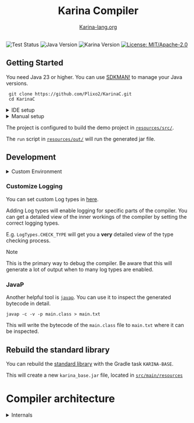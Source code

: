 

<div align="center">

<h1 align="center">Karina Compiler</h1>
<a href="https://karina-lang.org/">
  Karina-lang.org
</a>

</div>

<br>

![Test Status](https://github.com/Plixo2/KarinaC/actions/workflows/gradle.yml/badge.svg)
![Java Version](https://img.shields.io/badge/Java-23-orange)
![Karina Version](https://img.shields.io/badge/Karina-0.3v-8A2BE2)
[![License: MIT/Apache-2.0](https://img.shields.io/badge/License-Apache--2.0%20%7C%20MIT-blue)](https://opensource.org/licenses/MIT)

## Getting Started

You need Java 23 or higher.
You can use [SDKMAN!](https://sdkman.io/) to manage your Java versions.



```shell
 git clone https://github.com/Plixo2/KarinaC.git
 cd KarinaC
```

<details> <summary>IDE setup</summary>

The Compiler is a standard Gradle project, so you can use it with any IDE that supports Gradle.

You can run the compiler via the Gradle task `run` or run the [Main Class](src/main/java/org/karina/lang/compiler/Main.java) directly.

The `run` script in [`resources/out/`](resources/out/) can be used to run the generated jar file.

</details>

<details>

<summary>Manual setup</summary>

Make sure your `JAVA_HOME` is set to the correct version.

### Windows
```shell
 gradlew.bat run # run the compiler via gradle
 resources\out\run.bat # run the generated file
```

### Linux
```shell
 git clone https://github.com/Plixo2/KarinaC.git
 cd KarinaC
 chmod +x ./gradlew
 ./gradlew run # run the compiler via gradle
 chmod +x ./resources/out/run
 ./resources/out/run # run the generated file
 ```


</details>


The project is configured to build the demo project in [`resources/src/`](resources/src/).

The `run` script in [`resources/out/`](resources/out/) will run the generated jar file.


## Development

<details> <summary>Custom Environment</summary>


You can set System environment flags via [build.gradle](build.gradle) or the vm arguments in your IDE.

```groovy
application {
    mainClass.set('org.karina.lang.compiler.Main')
    applicationDefaultJvmArgs = ['-Dkarina.source="resources/local/"'] // set the source folder to your local dev folder
}
```

### Flags:

#### karina.source
> `karina.source="<src folder>"`

Points to your local development folder. Defaults to `resources/src/`

#### karina.out
> `karina.out="<build file>"`

Specifies the output jar file. Defaults to `resources/out/build.jar`

#### karina.flight
> `karina.flight="<debug file>"`

Specifies the debug flight recorder file path. Defaults to `resources/flight.txt`

#### karina.console
> `karina.console="<true/false>"`

Enables/Disables the flight recorder output to the console. Defaults to `true`

#### karina.logging

> `karina.logging="<none/basic/verbose/verbose_jvm>"`

Enables/Disables the flight recorder output to the console. Defaults to `none`.
Useful for debugging the compiler.


</details>

### Customize Logging
You can set custom Log types in
[here](src/main/java/org/karina/lang/compiler/logging/Log.java#L45).

Adding Log types will enable logging for specific parts of the compiler. 
You can get a detailed view of the inner workings of the compiler
by setting the correct logging types.


E.g. `LogTypes.CHECK_TYPE` will get you a **very** detailed view of the type checking process.

> [!NOTE]
> This is the primary way to debug the compiler. Be aware that this will generate a lot of output when to many log types are enabled.

### JavaP 

Another helpful tool is [`javap`](https://docs.oracle.com/javase/8/docs/technotes/tools/windows/javap.html). You can use it to inspect the generated bytecode in detail.

```shell
javap -c -v -p main.class > main.txt
```
This will write the bytecode of the `main.class` file to `main.txt` where it can be inspected.


## Rebuild the standard library

You can rebuild the [standard library](src/main/java/karina/lang/) with the
Gradle task `KARINA-BASE`. 

This will create a new  `karina_base.jar` file, located in [`src/main/resources`](src/main/resources)

# Compiler architecture

<details>

<summary>Internals</summary>



- Read the source code into memory
- Load the precompiled jar files (java.core and the karina.base) into a ClassModel
- [Parser Stage](src/main/java/org/karina/lang/compiler/stages/parser/ParseProcessor.java)
  - Parse the loaded files into tokens, then into an AST via Antlr
  - Convert the Antlr AST into a ClassModel and IR
- [Import Stage](src/main/java/org/karina/lang/compiler/stages/imports/ImportProcessor.java)
  - Resolve all types via imports
- [Attribution Stage](src/main/java/org/karina/lang/compiler/stages/attrib/AttributionProcessor.java)
  - Expression validation and type inference
- [Lower Stage](src/main/java/org/karina/lang/compiler/stages/lower/LoweringProcessor.java)
  - Construct new classes, bridge methods, rewrite loops, etc
- [Generate Stage](src/main/java/org/karina/lang/compiler/stages/generate/GenerationProcessor.java)
  - Generate bytecode
- And then finally write the bytecode to disk

Other important classes:
- [Main Class](src/main/java/org/karina/lang/compiler/Main.java)
- [Compiler Class](src/main/java/org/karina/lang/compiler/KarinaCompiler.java)
- [KExpr Class](src/main/java/org/karina/lang/compiler/utils/KExpr.java)
- [KType Class](src/main/java/org/karina/lang/compiler/utils/KType.java)

... and  packages:
- [jvm_loading](src/main/java/org/karina/lang/compiler/jvm_loading)
  - Responsible for loading precompiled classes
- [model_api](src/main/java/org/karina/lang/compiler/model_api)
  - The API for the ClassModel. Represents all loaded classes and their fields, methods, etc

</details>





